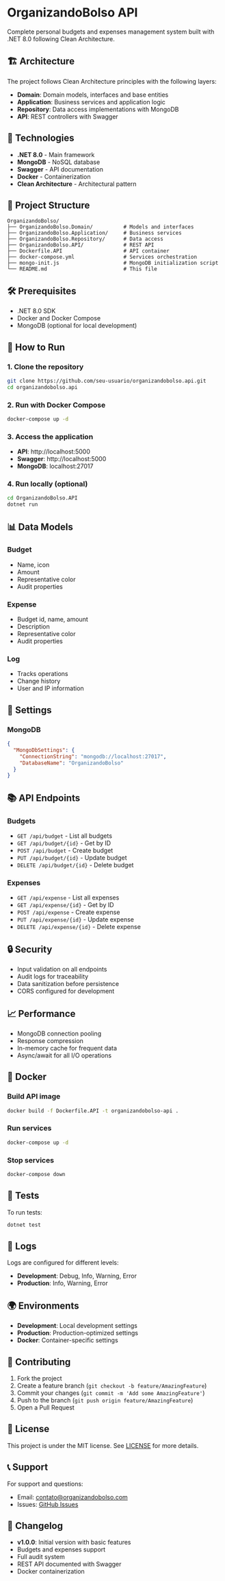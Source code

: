 # OrganizandoBolso API

Complete personal budgets and expenses management system built with .NET 8.0 following Clean Architecture.

## 🏗️ Architecture

The project follows Clean Architecture principles with the following layers:

- **Domain**: Domain models, interfaces and base entities
- **Application**: Business services and application logic
- **Repository**: Data access implementations with MongoDB
- **API**: REST controllers with Swagger

## 🚀 Technologies

- **.NET 8.0** - Main framework
- **MongoDB** - NoSQL database
- **Swagger** - API documentation
- **Docker** - Containerization
- **Clean Architecture** - Architectural pattern

## 📁 Project Structure

```
OrganizandoBolso/
├── OrganizandoBolso.Domain/          # Models and interfaces
├── OrganizandoBolso.Application/     # Business services
├── OrganizandoBolso.Repository/      # Data access
├── OrganizandoBolso.API/             # REST API
├── Dockerfile.API                    # API container
├── docker-compose.yml                # Services orchestration
├── mongo-init.js                     # MongoDB initialization script
└── README.md                         # This file
```

## 🛠️ Prerequisites

- .NET 8.0 SDK
- Docker and Docker Compose
- MongoDB (optional for local development)

## 🚀 How to Run

### 1. Clone the repository
```bash
git clone https://github.com/seu-usuario/organizandobolso.api.git
cd organizandobolso.api
```

### 2. Run with Docker Compose
```bash
docker-compose up -d
```

### 3. Access the application
- **API**: http://localhost:5000
- **Swagger**: http://localhost:5000
- **MongoDB**: localhost:27017

### 4. Run locally (optional)
```bash
cd OrganizandoBolso.API
dotnet run
```

## 📊 Data Models

### Budget
- Name, icon
- Amount
- Representative color
- Audit properties

### Expense
- Budget id, name, amount
- Description
- Representative color
- Audit properties

### Log
- Tracks operations
- Change history
- User and IP information

## 🔧 Settings

### MongoDB
```json
{
  "MongoDbSettings": {
    "ConnectionString": "mongodb://localhost:27017",
    "DatabaseName": "OrganizandoBolso"
  }
}
```



## 📚 API Endpoints

### Budgets
- `GET /api/budget` - List all budgets
- `GET /api/budget/{id}` - Get by ID
- `POST /api/budget` - Create budget
- `PUT /api/budget/{id}` - Update budget
- `DELETE /api/budget/{id}` - Delete budget

### Expenses
- `GET /api/expense` - List all expenses
- `GET /api/expense/{id}` - Get by ID
- `POST /api/expense` - Create expense
- `PUT /api/expense/{id}` - Update expense
- `DELETE /api/expense/{id}` - Delete expense

## 🔒 Security

- Input validation on all endpoints
- Audit logs for traceability
- Data sanitization before persistence
- CORS configured for development

## 📈 Performance

- MongoDB connection pooling
- Response compression
- In-memory cache for frequent data
- Async/await for all I/O operations

## 🐳 Docker

### Build API image
```bash
docker build -f Dockerfile.API -t organizandobolso-api .
```

### Run services
```bash
docker-compose up -d
```

### Stop services
```bash
docker-compose down
```

## 🧪 Tests

To run tests:
```bash
dotnet test
```

## 📝 Logs

Logs are configured for different levels:
- **Development**: Debug, Info, Warning, Error
- **Production**: Info, Warning, Error

## 🌍 Environments

- **Development**: Local development settings
- **Production**: Production-optimized settings
- **Docker**: Container-specific settings

## 🤝 Contributing

1. Fork the project
2. Create a feature branch (`git checkout -b feature/AmazingFeature`)
3. Commit your changes (`git commit -m 'Add some AmazingFeature'`)
4. Push to the branch (`git push origin feature/AmazingFeature`)
5. Open a Pull Request

## 📄 License

This project is under the MIT license. See [LICENSE](LICENSE) for more details.

## 📞 Support

For support and questions:
- Email: contato@organizandobolso.com
- Issues: [GitHub Issues](https://github.com/seu-usuario/organizandobolso.api/issues)

## 🔄 Changelog

- **v1.0.0**: Initial version with basic features
- Budgets and expenses support
- Full audit system
- REST API documented with Swagger
- Docker containerization

